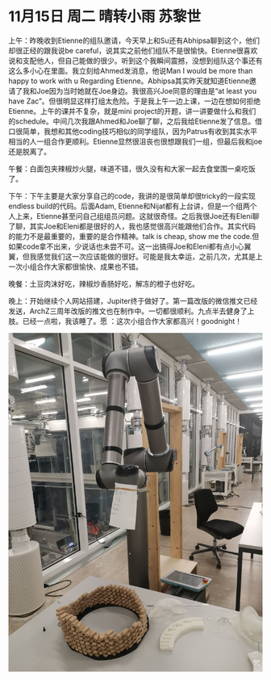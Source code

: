 # 11月15日 周二 晴转小雨 苏黎世

上午：昨晚收到Etienne的组队邀请，今天早上和Su还有Abhipsa聊到这个，他们却很正经的跟我说be careful，说其实之前他们组队不是很愉快。Etienne很喜欢说和支配他人，但自己能做的很少。听到这个我瞬间震撼，没想到组队这个事还有这么多小心在里面。我立刻给Ahmed发消息，他说Man I would be more than happy to work with u Regarding Etienne。Abhipsa其实昨天就知道Etienne邀请了我和Joe因为当时她就在Joe身边。我很高兴Joe同意的理由是“at least you have Zac”。但很明显这样打组太危险。于是我上午一边上课，一边在想如何拒绝Etienne。上午的课并不复杂，就是mini project的开题，讲一讲要做什么和我们的schedule。中间几次我跟Ahmed和Joe聊了聊，之后我给Etienne发了信息。借口很简单，我想和其他coding技巧相似的同学组队，因为Patrus有收到其实水平相当的人一组合作更顺利。Etienne显然很沮丧也很想跟我们一组，但最后我和joe还是脱离了。

午餐：白面包夹辣椒炒火腿，味道不错，很久没有和大家一起去食堂围一桌吃饭了。

下午：下午主要是大家分享自己的code，我讲的是很简单却很tricky的一段实现endless build的代码。后面Adam, Etienne和Nijat都有上台讲，但是一个组两个人上来，Etienne甚至问自己组组员问题。这就很奇怪。之后我很Joe还有Eleni聊了聊，其实Joe和Eleni都是很好的人，我也感觉很高兴能跟他们合作。其实代码的能力不是最重要的，重要的是合作精神。talk is cheap, show me the code.但如果code拿不出来，少说话也未尝不可。这一出搞得Joe和Eleni都有点小心翼翼，但我感觉我们这一次应该能做的很好。可能是我太幸运，之前几次，尤其是上一次小组合作大家都很愉快、成果也不错。

晚餐：土豆肉沫好吃，辣椒炒香肠好吃，解冻的橙子也好吃。

晚上：开始继续个人网站搭建，Jupiter终于做好了。第一篇改版的微信推文已经发送，ArchZ三周年改版的推文也在制作中。一切都很顺利。九点半去健身了上肢。已经一点啦，我该睡了。愿 ：这次小组合作大家都高兴！goodnight！


![image](images\\63742a1451f8081c672c8e12.jpg)




